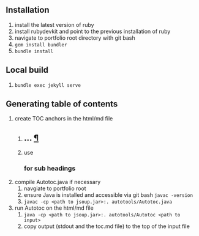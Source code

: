 ## Installation
1. install the latest version of ruby
2. install rubydevkit and point to the previous installation of ruby
3. navigate to portfolio root directory with git bash
4. `gem install bundler`
5. `bundle install`

## Local build
1. `bundle exec jekyll serve`

## Generating table of contents
1. create TOC anchors in the html/md file
	1. <h2 class="anchor">... <a class="anchor-link" title="permalink to section" href="#..." name="...">&para;</a></h2>
	2. use <h3> for sub headings
2. compile Autotoc.java if necessary 
	1. navgiate to portfolio root
	2. ensure Java is installed and accessible via git bash `javac -version`
	3. `javac -cp <path to jsoup.jar>:. autotools/Autotoc.java`
3. run Autotoc on the html/md file
	1. `java -cp <path to jsoup.jar>:. autotools/Autotoc <path to input>`
	2. copy output (stdout and the toc.md file) to the top of the input file
